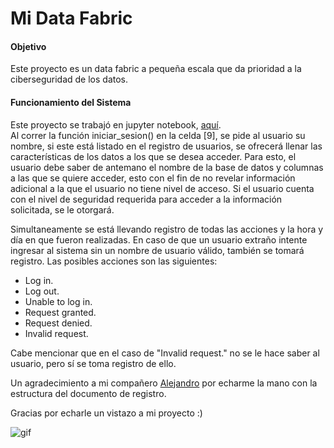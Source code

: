 # Mi Data Fabric

#### Objetivo
Este proyecto es un data fabric a pequeña escala que da prioridad a la ciberseguridad de los datos.

#### Funcionamiento del Sistema
Este proyecto se trabajó en jupyter notebook, [aquí](data_fabric.ipynb).</br>
Al correr la función iniciar_sesion() en la celda [9], se pide al usuario su nombre, si este está listado en el registro de usuarios, se ofrecerá llenar las características de los datos a los que se desea acceder. Para esto, el usuario debe saber de antemano el nombre de la base de datos y columnas a las que se quiere acceder, esto con el fin de no revelar información adicional a la que el usuario no tiene nivel de acceso. Si el usuario cuenta con el nivel de seguridad requerida para acceder a la información solicitada, se le otorgará.

Simultaneamente se está llevando registro de todas las acciones y la hora y día en que fueron realizadas. En caso de que un usuario extraño intente ingresar al sistema sin un nombre de usuario válido, también se tomará registro. Las posibles acciones son las siguientes:

 - Log in.
 - Log out.
 - Unable to log in.
 - Request granted.
 - Request denied.
 - Invalid request.

Cabe mencionar que en el caso de "Invalid request." no se le hace saber al usuario, pero sí se toma registro de ello.

Un agradecimiento a mi compañero [Alejandro](https://github.com/Alejandro-Tecno) por echarme la mano con la estructura del documento de registro.

Gracias por echarle un vistazo a mi proyecto :)

![gif](https://media.giphy.com/media/xSM46ernAUN3y/giphy.gif)

